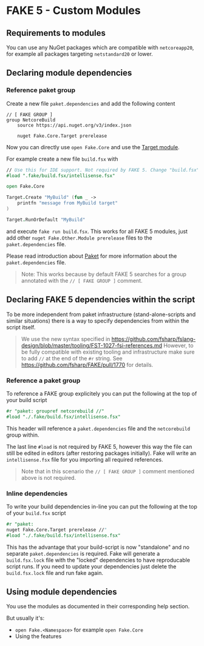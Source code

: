 # FAKE 5 - Custom Modules

## Requirements to modules

You can use any NuGet packages which are compatible with `netcoreapp20`, for example all packages targeting `netstandard20` or lower.
 
## Declaring module dependencies

### Reference paket group

Create a new file `paket.dependencies` and add the following content

```
// [ FAKE GROUP ]
group NetcoreBuild
    source https://api.nuget.org/v3/index.json

    nuget Fake.Core.Target prerelease
```

Now you can directly use `open Fake.Core` and use the [Target module](core-targets.html).

For example create a new file `build.fsx` with

```fsharp
// Use this for IDE support. Not required by FAKE 5. Change "build.fsx" to the name of your script.
#load ".fake/build.fsx/intellisense.fsx"

open Fake.Core

Target.Create "MyBuild" (fun _ ->
    printfn "message from MyBuild target"
)

Target.RunOrDefault "MyBuild"

```

and execute `fake run build.fsx`. This works for all FAKE 5 modules, just add other `nuget Fake.Other.Module prerelease` files to the `paket.dependencies` file.

Please read introduction about [Paket](https://fsprojects.github.io/Paket/) for more information about the `paket.dependencies` file.

> Note: This works because by default FAKE 5 searches for a group annotated with the `// [ FAKE GROUP ]` comment.


## Declaring FAKE 5 dependencies within the script

To be more independent from paket infrastructure (stand-alone-scripts and similar situations) there is a way to specify dependencies from within the script itself.

> We use the new syntax specified in https://github.com/fsharp/fslang-design/blob/master/tooling/FST-1027-fsi-references.md
> However, to be fully compatible with existing tooling and infrastructure make sure to add `//` at the end of the `#r` string.
> See https://github.com/fsharp/FAKE/pull/1770 for details.

### Reference a paket group

To reference a FAKE group explicitely you can put the following at the top of your build script

```fsharp
#r "paket: groupref netcorebuild //"
#load "./.fake/build.fsx/intellisense.fsx"
```
    

This header will reference a `paket.dependencies` file and the `netcorebuild` group within.

The last line `#load` is not required by FAKE 5, however
this way the file can still be edited in editors (after restoring packages initially).
Fake will write an `intellisense.fsx` file for you importing all required references.

> Note that in this scenario the `// [ FAKE GROUP ]` comment mentioned above is not required.

### Inline dependencies

To write your build dependencies in-line you can put the following at the top of your `build.fsx` script

```fsharp
#r "paket:
nuget Fake.Core.Target prerelease //"
#load "./.fake/build.fsx/intellisense.fsx"

```

This has the advantage that your build-script is now "standalone" and no separate `paket.dependencies` is required.
Fake will generate a `build.fsx.lock` file with the "locked" dependencies to have reproducable script runs.
If you need to update your dependencies just delete the `build.fsx.lock` file and run fake again.

## Using module dependencies

You use the modules as documented in their corresponding help section.

But usually it's:
 - `open Fake.<Namespace>` for example `open Fake.Core`
 - Using the features